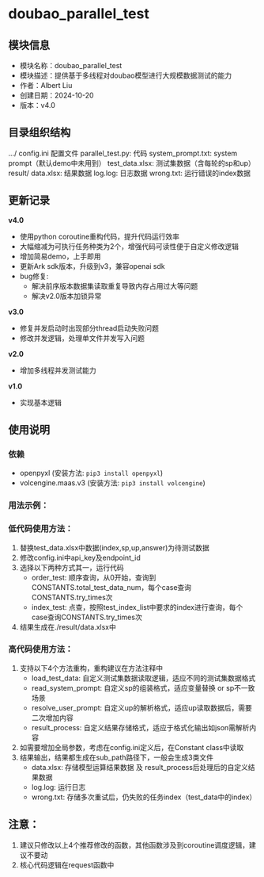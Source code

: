 
# doubao_parallel_test

## 模块信息
- 模块名称：doubao_parallel_test
- 模块描述：提供基于多线程对doubao模型进行大规模数据测试的能力
- 作者：Albert Liu
- 创建日期：2024-10-20
- 版本：v4.0

## 目录组织结构
.../
   config.ini 配置文件
   parallel_test.py: 代码
   system_prompt.txt: system prompt（默认demo中未用到）
   test_data.xlsx: 测试集数据（含每轮的sp和up）
   result/
      data.xlsx: 结果数据
      log.log: 日志数据
      wrong.txt: 运行错误的index数据

## 更新记录
**v4.0**
- 使用python coroutine重构代码，提升代码运行效率
- 大幅缩减为可执行任务种类为2个，增强代码可读性便于自定义修改逻辑
- 增加简易demo，上手即用
- 更新Ark sdk版本，升级到v3，兼容openai sdk
- bug修复:
   - 解决前序版本数据集读取重复导致内存占用过大等问题
   - 解决v2.0版本加锁异常
 
**v3.0**
- 修复并发启动时出现部分thread启动失败问题
- 修改并发逻辑，处理单文件并发写入问题
  
**v2.0**
- 增加多线程并发测试能力
  
**v1.0**
- 实现基本逻辑

## 使用说明
### 依赖
- openpyxl (安装方法: `pip3 install openpyxl`)
- volcengine.maas.v3 (安装方法: `pip3 install volcengine`)

### 用法示例：
### 低代码使用方法：
1. 替换test_data.xlsx中数据(index,sp,up,answer)为待测试数据
2. 修改config.ini中api_key及endpoint_id
3. 选择以下两种方式其一，运行代码
    - order_test: 顺序查询，从0开始，查询到CONSTANTS.total_test_data_num，每个case查询CONSTANTS.try_times次
    - index_test: 点查，按照test_index_list中要求的index进行查询，每个case查询CONSTANTS.try_times次
4. 结果生成在./result/data.xlsx中
### 高代码使用方法：
1. 支持以下4个方法重构，重构建议在方法注释中
    - load_test_data: 自定义测试集数据读取逻辑，适应不同的测试集数据格式
    - read_system_prompt: 自定义sp的组装格式，适应变量替换 or sp不一致场景
    - resolve_user_prompt: 自定义up的解析格式，适应up读取数据后，需要二次增加内容
    - result_process: 自定义结果存储格式，适应于格式化输出如json需解析内容
2. 如需要增加全局参数，考虑在config.ini定义后，在Constant class中读取
3. 结果输出，结果都生成在sub_path路径下，一般会生成3类文件
    - data.xlsx: 存储模型运算结果数据 及 result_process后处理后的自定义结果数据
    - log.log: 运行日志
    - wrong.txt: 存储多次重试后，仍失败的任务index（test_data中的index）

## 注意：
1. 建议只修改以上4个推荐修改的函数，其他函数涉及到coroutine调度逻辑，建议不要动
2. 核心代码逻辑在request函数中
